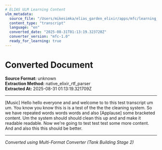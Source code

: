 ```yaml
---
# ELIAS ULM Learning Content
ulm_metadata:
  source_file: "/Users/mikesimka/elias_garden_elixir/apps/mfc/learning_sandbox/ulm_inbox/test_transcript.rtf"
  content_type: "transcript"
  language: "en"
  converted_date: "2025-08-31T01:13:19.323728Z"
  converter_version: "mfc-1.0"
  ready_for_learning: true
---
```


# Converted Document

**Source Format:** unknown  
**Extraction Method:** native_elixir_rtf_parser  
**Extracted At:** 2025-08-31 01:13:19.321709Z

---

[Music] Hello hello everyone and and welcome to to this test transcript um um. You know you know this is is a test of the the the cleaning system. So we have repeated words words words and also [Applause] some bracketed content. Um the system should should clean this up and and make it readable readable. Now we're going to test test test some more content. And and also this this should be better.

---

*Converted using Multi-Format Converter (Tank Building Stage 2)*
